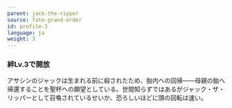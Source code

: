 ```yaml
---
parent: jack-the-ripper
source: fate-grand-order
id: profile-3
language: ja
weight: 3
---
```


### 絆Lv.3で開放

アサシンのジャックは生まれる前に殺されたため、胎内への回帰――母親の胎へ帰還することを聖杯への願望としている。世間知らずではあるがジャック・ザ・リッパーとして召喚されているせいか、恐ろしいほどに頭の回転は速い。

